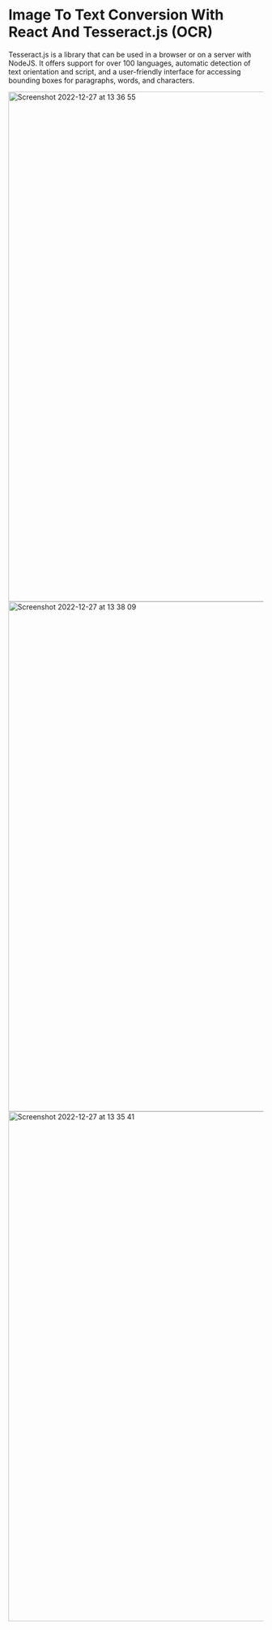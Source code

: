 # Image To Text Conversion With React And Tesseract.js (OCR)
Tesseract.js is a library that can be used in a browser or on a server with NodeJS. It offers support for over 100 languages, automatic detection of text orientation and script, and a user-friendly interface for accessing bounding boxes for paragraphs, words, and characters. </br>

<img width="1008" alt="Screenshot 2022-12-27 at 13 36 55" src="https://user-images.githubusercontent.com/101264514/209661291-bacfce11-5f4e-4177-b37b-70e7eb89f378.png">
<img width="1008" alt="Screenshot 2022-12-27 at 13 38 09" src="https://user-images.githubusercontent.com/101264514/209661322-6fd8c98f-ea0b-413d-9c2c-0c6eac62829d.png">
<img width="1008" alt="Screenshot 2022-12-27 at 13 35 41" src="https://user-images.githubusercontent.com/101264514/209661327-fa5db693-484e-45f6-8c23-4e904fa80f9b.png">
